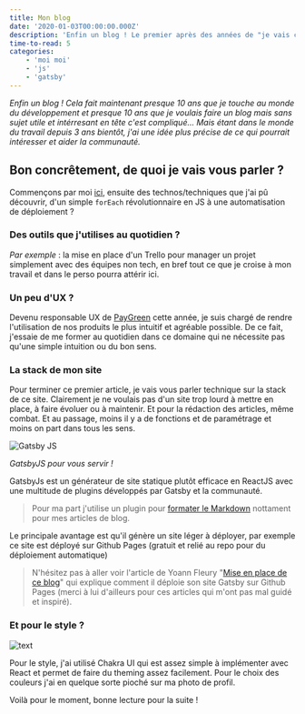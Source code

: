 ```yaml
---
title: Mon blog
date: '2020-01-03T00:00:00.000Z'
description: 'Enfin un blog ! Le premier après des années de "je vais commencer à développer un blog, je finirai demain...", et bien on y est !'
time-to-read: 5
categories:
    - 'moi moi'
    - 'js'
    - 'gatsby'
---
```


_Enfin un blog ! Cela fait maintenant presque 10 ans que je touche au monde du développement et presque 10 ans que je voulais faire un blog mais sans sujet utile et intérresant en tête c'est compliqué... Mais étant dans le monde du travail depuis 3 ans bientôt, j'ai une idée plus précise de ce qui pourrait intéresser et aider la communauté._

## Bon concrêtement, de quoi je vais vous parler ?

Commençons par moi [ici](/about), ensuite des technos/techniques que j'ai pû découvrir, d'un simple `forEach` révolutionnaire en JS à une automatisation de déploiement ?

### Des outils que j'utilises au quotidien ?

_Par exemple_ : la mise en place d'un Trello pour manager un projet simplement avec des équipes non tech, en bref tout ce que je croise à mon travail et dans le perso pourra attérir ici.

### Un peu d'UX ?

Devenu responsable UX de [PayGreen](https://paygreen.io) cette année, je suis chargé de rendre l'utilisation de nos produits le plus intuitif et agréable possible. De ce fait, j'essaie de me former au quotidien dans ce domaine qui ne nécessite pas qu'une simple intuition ou du bon sens.

### La stack de mon site

Pour terminer ce premier article, je vais vous parler technique sur la stack de ce site.
Clairement je ne voulais pas d'un site trop lourd à mettre en place, à faire évoluer ou à maintenir. Et pour la rédaction des articles, même combat. Et au passage, moins il y a de fonctions et de paramétrage et moins on part dans tous les sens.

![Gatsby JS](https://media.giphy.com/media/g9582DNuQppxC/giphy.gif)

_GatsbyJS pour vous servir !_

GatsbyJs est un générateur de site statique plutôt efficace en ReactJS avec une multitude de plugins développés par Gatsby et la communauté.

> Pour ma part j'utilise un plugin pour [formater le Markdown](gatsby-transformer-remark) nottament pour mes articles de blog.

Le principale avantage est qu'il génère un site léger à déployer, par exemple ce site est déployé sur Github Pages (gratuit et relié au repo pour du déploiement automatique)

> N'hésitez pas à aller voir l'article de Yoann Fleury "[Mise en place de ce blog]([https://link](https://blog.yoannfleury.dev/mise-en-place-de-ce-blog/))" qui explique comment il déploie son site Gatsby sur Github Pages (merci à lui d'ailleurs pour ces articles qui m'ont pas mal guidé et inspiré).

### Et pour le style ? 

![text](https://media.giphy.com/media/11ciIZ4lYbZ5Xq/giphy.gif)

Pour le style, j'ai utilisé Chakra UI qui est assez simple à implémenter avec React et permet de faire du theming assez facilement. Pour le choix des couleurs j'ai en quelque sorte pioché sur ma photo de profil. 

Voilà pour le moment, bonne lecture pour la suite ! 